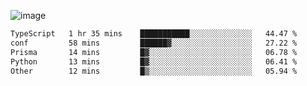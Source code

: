 ![image](https://github-profile-trophy.vercel.app/?username=CMOISDEAD&theme=kimbie_dark&row=1&no-frame=true&margin-w=15&margin-h=15)
<!--START_SECTION:waka-->

```txt
TypeScript   1 hr 35 mins    ███████████░░░░░░░░░░░░░░   44.47 %
conf         58 mins         ██████▓░░░░░░░░░░░░░░░░░░   27.22 %
Prisma       14 mins         █▓░░░░░░░░░░░░░░░░░░░░░░░   06.78 %
Python       13 mins         █▓░░░░░░░░░░░░░░░░░░░░░░░   06.41 %
Other        12 mins         █▒░░░░░░░░░░░░░░░░░░░░░░░   05.94 %
```

<!--END_SECTION:waka--> 
